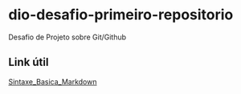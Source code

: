 # dio-desafio-primeiro-repositorio
Desafio de Projeto sobre Git/Github

## Link útil
[Sintaxe_Basica_Markdown](https://www.markdownguide.org/basic-syntax/)
